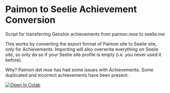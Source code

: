 # Paimon to Seelie Achievement Conversion

Script for transferring Genshin achievements from paimon.moe to seelie.me

This works by converting the export format of Paimon site to Seelie site, only for Achievements. Importing will also overwrite everything on Seelie site, so only do so if your Seelie site profile is empty (i.e. you never used it before).

Why? Paimon dot moe has had some issues with Achievements. Some duplicated and incorrect achievements have been present.

<a target="_blank" href="https://colab.research.google.com/github/iaswp-ani/paimon-to-seelie/blob/main/Paimon_to_Seelie_Achievements.ipynb">
  <img src="https://colab.research.google.com/assets/colab-badge.svg" alt="Open In Colab"/>
</a>
